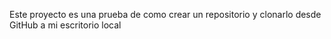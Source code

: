 Este proyecto es una prueba de como crear un repositorio y clonarlo desde GitHub a mi escritorio local
